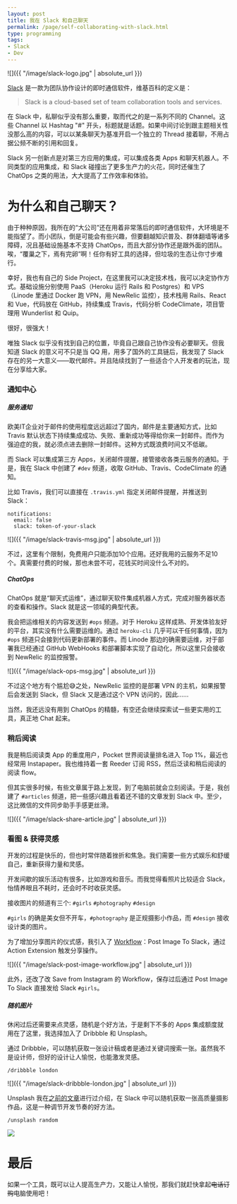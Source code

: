 ```yaml
---
layout: post
title: 我在 Slack 和自己聊天
permalink: /page/self-collaborating-with-slack.html
type: programming
tags:
- Slack
- Dev
---
```


![]({{ "/image/slack-logo.jpg" | absolute_url }})

[Slack](https://slack.com/) 是一款为团队协作设计的即时通信软件，维基百科的定义是：

> Slack is a cloud-based set of team collaboration tools and services.

在 Slack 中，私聊似乎没有那么重要，取而代之的是一系列不同的 Channel。这些 Channel 以 Hashtag "#" 开头，标题就是话题。如果中间讨论到跟主题相关性没那么高的内容，可以以某条聊天为基准开启一个独立的 Thread 接着聊，不用占据公频不断的引用和回复。

Slack 另一创新点是对第三方应用的集成，可以集成各类 Apps 和聊天机器人。不同类型的应用集成，和 Slack 碰撞出了更多生产力的火花，同时还催生了 ChatOps 之类的用法，大大提高了工作效率和体验。

# 为什么和自己聊天？

由于种种原因，我所在的“大公司”还在用着非常落后的即时通信软件，大环境是不能指望了。而小团队，倒是可能会有些兴趣，但要翻越知识普及、群体翻墙等诸多障碍，况且基础设施基本不支持 ChatOps，而且大部分协作还是跟外面的团队。唉，“覆巢之下，焉有完卵”啊！任你有好工具的选择，但垃圾的生态让你寸步难行。

幸好，我也有自己的 Side Project，在这里我可以决定技术栈，我可以决定协作方式。基础设施分别使用 PaaS（Heroku 运行 Rails 和 Postgres）和 VPS（Linode 里通过 Docker 跑 VPN，用 NewRelic 监控），技术栈用 Rails、React 和 Vue，代码放在 GitHub，持续集成 Travis，代码分析 CodeClimate，项目管理用 Wunderlist 和 Quip。

很好，很强大！

唯独 Slack 似乎没有找到自己的位置，毕竟自己跟自己协作没有必要聊天。但我知道 Slack 的意义可不只是当 QQ 用，用多了国外的工具链后，我发现了 Slack 存在的另一大意义——取代邮件。并且陆续找到了一些适合个人开发者的玩法，现在分享给大家。

### 通知中心

##### 服务通知

欧美IT企业对于邮件的使用程度远远超过了国内，邮件是主要通知方式，比如 Travis 默认状态下持续集成成功、失败、重新成功等得给你来一封邮件。而作为强迫症的我，就必须点进去删除一封邮件。这种方式既浪费时间又不低碳。

而 Slack 可以集成第三方 Apps，关闭邮件提醒，接管接收各类云服务的通知。于是，我在 Slack 中创建了 `#dev` 频道，收取 GitHub、Travis、CodeClimate 的通知。

比如 Travis，我们可以直接在 `.travis.yml` 指定关闭邮件提醒，并推送到 Slack：

```
notifications:
  email: false
  slack: token-of-your-slack
```

![]({{ "/image/slack-travis-msg.jpg" | absolute_url }})

不过，这里有个限制，免费用户只能添加10个应用。还好我用的云服务不足10个。真需要付费的时候，那也未尝不可，花钱买时间没什么不对的。

##### ChatOps

ChatOps 就是“聊天式运维”，通过聊天软件集成机器人方式，完成对服务器状态的查看和操作。Slack 就是这一领域的典型代表。

我会把运维相关的内容发送到 `#ops` 频道。对于 Heroku 这样成熟、开发体验友好的平台，其实没有什么需要运维的。通过 `heroku-cli` 几乎可以干任何事情，因为 `#ops` 频道只会接到代码更新部署的事件。而 Linode 那边的确需要运维，对于部署我已经通过 GitHub WebHooks 和部署脚本实现了自动化，所以这里只会接收到 NewRelic 的监控报警。

![]({{ "/image/slack-ops-msg.jpg" | absolute_url }})

不过这个地方有个尴尬😅之处，NewRelic 监控的是部署 VPN 的主机，如果报警后会发送到 Slack，但 Slack 又是通过这个 VPN 访问的，因此……

当然，我还远没有用到 ChatOps 的精髓，有空还会继续探索试一些更实用的工具，真正地 Chat 起来。

### 稍后阅读

我是稍后阅读类 App 的重度用户，Pocket 世界阅读量排名进入 Top 1%，最近也经常用 Instapaper。我也维持着一套 Reeder 订阅 RSS，然后泛读和稍后阅读的阅读 flow。

但其实很多时候，有些文章属于路上发现，到了电脑前就会立刻阅读。于是，我创建了 `#articles` 频道，把一些感兴趣且看着还不错的文章发到 Slack 中。至少，这比微信的文件同步助手手感更丝滑。

![]({{ "/image/slack-share-article.jpg" | absolute_url }})

### 看图 & 获得灵感

开发的过程是快乐的，但也时常伴随着挫折和焦急。我们需要一些方式娱乐和舒缓自己，重新获得力量和灵感。

开发间歇的娱乐活动有很多，比如游戏和音乐。而我觉得看照片比较适合 Slack，怡情养眼且不耗时，还会时不时收获灵感。

接收图片的频道有三个: `#girls` `#photography` `#design`

`#girls` 的确是美女但不开车，`#photography` 是正规摄影小作品，而 `#design` 接收设计类的图片。

为了增加分享图片的仪式感，我引入了 [Workflow](https://workflow.is/)：Post Image To Slack，通过 Action Extension 触发分享操作。

![]({{ "/image/slack-post-image-workflow.jpg" | absolute_url }})

此外，还改了改 Save from Instagram 的 Workflow，保存过后通过 Post Image To Slack 直接发给 Slack `#girls`。

##### 随机图片

休闲过后还需要来点灵感，随机是个好方法，于是剩下不多的 Apps 集成额度就用在了这里，我选择加入了 Dribbble 和 Unsplash。

通过 Dribbble，可以随机获取一张设计稿或者是通过关键词搜索一张。虽然我不是设计师，但好的设计让人愉悦，也能激发灵感。

```
/dribbble london
```

![]({{ "/image/slack-dribbble-london.jpg" | absolute_url }})

Unsplash 我在[之前的文章](/page/unsplash-simple-pure-photos.html)进行过介绍，在 Slack 中可以随机获取一张高质量摄影作品，这是一种调节开发节奏的好方法。

```
/unsplash random
```

![](https://source.unsplash.com/random)

# 最后

如果一个工具，既可以让人提高生产力，又能让人愉悦，那我们就赶快拿起<del>电话订购</del>电脑使用吧！
